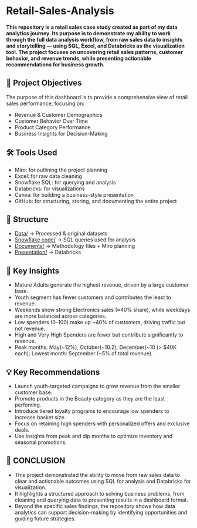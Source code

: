 # Retail-Sales-Analysis
**This repository is a retail sales case study created as part of my data analytics journey. Its purpose is to demonstrate my ability to work through the full data analysis workflow, from raw sales data to insights and storytelling — using SQL, Excel, and Databricks as the visualization tool. The project focuses on uncovering retail sales patterns, customer behavior, and revenue trends, while presenting actionable recommendations for business growth.**

## 🎯 Project Objectives
The purpose of this dashboard is to provide a comprehensive view of retail sales performance, focusing on:
- Revenue & Customer Demographics
- Customer Behavior Over Time
- Product Category Performance
- Business Insights for Decision-Making
  
## 🛠️ Tools Used
- Miro: for outlining the project planning
- Excel: for raw data cleaning
- Snowflake SQL: for querying and analysis
- Databricks: for visualizations
- Canva: for building a business-style presentation
- GitHub: for structuring, storing, and documenting the entire project

## 📂 Structure  
- [Data/](data) → Processed & original datasets  
- [Snowflake code/](snowflake/code) → SQL queries used for analysis   
- [Documents/](docs/documents) → Methodology files + Miro planning
- [Presentation/](docs/presentation) → Databricks

## 🔑 Key Insights
- Mature Adults generate the highest revenue, driven by a large customer base.
- Youth segment has fewer customers and contributes the least to revenue.
- Weekends show strong Electronics sales (≈40% share), while weekdays are more balanced across categories.
- Low spenders (0–100) make up ~40% of customers, driving traffic but not revenue.
- High and Very High Spenders are fewer but contribute significantly to revenue.
- Peak months: May(~12%), October(~10.2), December(~10 (> $40K each); Lowest month: September (~5% of total revenue).

## 💡 Key Recommendations
- Launch youth-targeted campaigns to grow revenue from the smaller customer base.
- Promote products in the Beauty category as they are the least perfoming.
- Introduce tiered loyalty programs to encourage low spenders to increase basket size.
- Focus on retaining high spenders with personalized offers and exclusive deals.
- Use insights from peak and dip months to optimize inventory and seasonal promotions.

## 📖 CONCLUSION
- This project demonstrated the ability to move from raw sales data to clear and  actionable outcomes using SQL for analysis and Databricks for visualization. 
- It highlights a structured approach to solving business problems, from cleaning and querying data to presenting results in a dashboard format.
- Beyond the specific sales findings, the repository shows how data analytics can support decision-making by identifying opportunities and guiding future strategies. 
